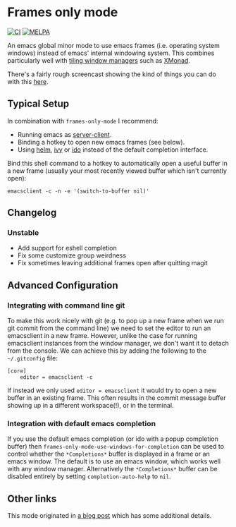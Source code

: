 # Frames only mode

[![CI](https://github.com/davidshepherd7/frames-only-mode/workflows/CI/badge.svg)](https://github.com/davidshepherd7/frames-only-mode/actions) 
[![MELPA](https://melpa.org/packages/frames-only-mode-badge.svg)](https://melpa.org/#/frames-only-mode)

An emacs global minor mode to use emacs frames (i.e. operating system windows)
instead of emacs' internal windowing system. This combines particularly well
with
[tiling window managers](https://en.wikipedia.org/wiki/Tiling_window_manager)
such as [XMonad](http://xmonad.org/).

There's a fairly rough screencast showing the kind of things you can do with this [here](https://www.youtube.com/watch?v=vi1BwRYJr6k).


## Typical Setup

In combination with `frames-only-mode` I recommend:

* Running emacs as [server-client](http://wikemacs.org/wiki/Emacs_server).
* Binding a hotkey to open new emacs frames (see below).
* Using [helm](https://github.com/emacs-helm/helm),
  [ivy](https://github.com/abo-abo/swiper) or
  [ido](https://www.masteringemacs.org/article/introduction-to-ido-mode) instead
  of the default completion interface.


Bind this shell command to a hotkey to automatically open a useful buffer in
a new frame (usually your most recently viewed buffer which isn't currently open):

    emacsclient -c -n -e '(switch-to-buffer nil)'


## Changelog

### Unstable

* Add support for eshell completion
* Fix some customize group weirdness
* Fix sometimes leaving additional frames open after quitting magit



## Advanced Configuration

### Integrating with command line git

To make this work nicely with git (e.g. to pop up a new frame when we run git commit from the command line) we need to set the editor to run an emacsclient in a new frame. However, unlike the case for running emacsclient instances from the window manager, we don't want it to detach from the console. We can achieve this by adding the following to the `~/.gitconfig` file:

```
[core]
    editor = emacsclient -c
```

If instead we only used `editor = emacsclient` it would try to open a new buffer in an existing frame. This often results in the commit message buffer showing up in a different workspace(!), or in the terminal.


### Integration with default emacs completion

If you use the default emacs completion (or ido with a popup completion buffer)
then `frames-only-mode-use-windows-for-completion` can be used to control
whether the `*Completions*` buffer is displayed in a frame or an emacs window.
The default is to use an emacs window, which works well with any window manager.
Alternatively the `*Completions*` buffer can be disabled entirely by setting
`completion-auto-help` to `nil`.


## Other links

This mode originated in
[a blog post](http://techtrickery.com/tearing-out-the-emacs-window-manager.html)
which has some additional details.
